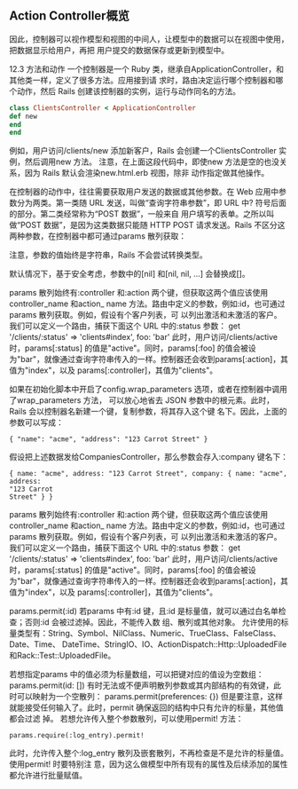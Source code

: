 ## Action Controller概览

因此，控制器可以视作模型和视图的中间人，让模型中的数据可以在视图中使用，把数据显示给用户，再把
用户提交的数据保存或更新到模型中。

12.3 方法和动作
一个控制器是一个 Ruby 类，继承自ApplicationController，和其他类一样，定义了很多方法。应用接到请
求时，路由决定运行哪个控制器和哪个动作，然后 Rails 创建该控制器的实例，运行与动作同名的方法。
```ruby
class ClientsController < ApplicationController
def new
end
end
```
例如，用户访问/clients/new 添加新客户，Rails 会创建一个ClientsController 实例，然后调用new 方法。
注意，在上面这段代码中，即使new 方法是空的也没关系，因为 Rails 默认会渲染new.html.erb 视图，除非
动作指定做其他操作。

在控制器的动作中，往往需要获取用户发送的数据或其他参数。在 Web 应用中参数分为两类。第一类随
URL 发送，叫做“查询字符串参数”，即 URL 中? 符号后面的部分。第二类经常称为“POST 数据”，一般来自
用户填写的表单。之所以叫做“POST 数据”，是因为这类数据只能随 HTTP POST 请求发送。Rails 不区分这
两种参数，在控制器中都可通过params 散列获取：


注意，参数的值始终是字符串，Rails 不会尝试转换类型。

默认情况下，基于安全考虑，参数中的[nil] 和[nil, nil, …] 会替换成[]。

params 散列始终有:controller 和:action 两个键，但获取这两个值应该使用controller_name 和action_
name 方法。路由中定义的参数，例如:id，也可通过params 散列获取。例如，假设有个客户列表，可
以列出激活和未激活的客户。我们可以定义一个路由，捕获下面这个 URL 中的:status 参数：
get '/clients/:status' => 'clients#index', foo: 'bar'
此时，用户访问/clients/active 时，params[:status] 的值是"active"。同时，params[:foo] 的值会被设
为"bar"，就像通过查询字符串传入的一样。控制器还会收到params[:action]，其值为"index"，以及
params[:controller]，其值为"clients"。

如果在初始化脚本中开启了config.wrap_parameters 选项，或者在控制器中调用了wrap_parameters 方法，
可以放心地省去 JSON 参数中的根元素。此时，Rails 会以控制器名新建一个键，复制参数，将其存入这个键
名下。因此，上面的参数可以写成：
```
{ "name": "acme", "address": "123 Carrot Street" }
```
假设把上述数据发给CompaniesController，那么参数会存入:company 键名下：
```
{ name: "acme", address: "123 Carrot Street", company: { name: "acme", address: 
"123 Carrot
Street" } }
```

params 散列始终有:controller 和:action 两个键，但获取这两个值应该使用controller_name 和action_
name 方法。路由中定义的参数，例如:id，也可通过params 散列获取。例如，假设有个客户列表，可
以列出激活和未激活的客户。我们可以定义一个路由，捕获下面这个 URL 中的:status 参数：
get '/clients/:status' => 'clients#index', foo: 'bar'
此时，用户访问/clients/active 时，params[:status] 的值是"active"。同时，params[:foo] 的值会被设
为"bar"，就像通过查询字符串传入的一样。控制器还会收到params[:action]，其值为"index"，以及
params[:controller]，其值为"clients"。

params.permit(:id)
若params 中有:id 键，且:id 是标量值，就可以通过白名单检查；否则:id 会被过滤掉。因此，不能传入数
组、散列或其他对象。
允许使用的标量类型有：String、Symbol、NilClass、Numeric、TrueClass、FalseClass、Date、Time、
DateTime、StringIO、IO、ActionDispatch::Http::UploadedFile 
和Rack::Test::UploadedFile。

若想指定params 中的值必须为标量数组，可以把键对应的值设为空数组：
params.permit(id: [])
有时无法或不便声明散列参数或其内部结构的有效键，此时可以映射为一个空散列：
params.permit(preferences: {})
但是要注意，这样就能接受任何输入了。此时，permit 确保返回的结构中只有允许的标量，其他值都会过滤
掉。
若想允许传入整个参数散列，可以使用permit! 方法：
```
params.require(:log_entry).permit!
```
此时，允许传入整个:log_entry 散列及嵌套散列，不再检查是不是允许的标量值。使用permit! 时要特别注
意，因为这么做模型中所有现有的属性及后续添加的属性都允许进行批量赋值。
